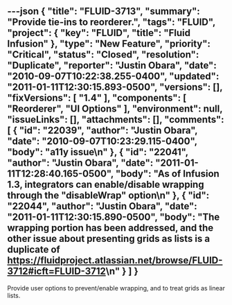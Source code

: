 ---json
{
  "title": "FLUID-3713",
  "summary": "Provide tie-ins to reorderer.",
  "tags": "FLUID",
  "project": {
    "key": "FLUID",
    "title": "Fluid Infusion"
  },
  "type": "New Feature",
  "priority": "Critical",
  "status": "Closed",
  "resolution": "Duplicate",
  "reporter": "Justin Obara",
  "date": "2010-09-07T10:22:38.255-0400",
  "updated": "2011-01-11T12:30:15.893-0500",
  "versions": [],
  "fixVersions": [
    "1.4"
  ],
  "components": [
    "Reorderer",
    "UI Options"
  ],
  "environment": null,
  "issueLinks": [],
  "attachments": [],
  "comments": [
    {
      "id": "22039",
      "author": "Justin Obara",
      "date": "2010-09-07T10:23:29.115-0400",
      "body": "a11y issue\n"
    },
    {
      "id": "22041",
      "author": "Justin Obara",
      "date": "2011-01-11T12:28:40.165-0500",
      "body": "As of Infusion 1.3, integrators can enable/disable wrapping through the \"disableWrap\" option\n"
    },
    {
      "id": "22044",
      "author": "Justin Obara",
      "date": "2011-01-11T12:30:15.890-0500",
      "body": "The wrapping portion has been addressed, and the other issue about presenting grids as lists is a duplicate of <https://fluidproject.atlassian.net/browse/FLUID-3712#icft=FLUID-3712>\n"
    }
  ]
}
---
Provide user options to prevent/enable wrapping, and to treat grids as linear lists.

        